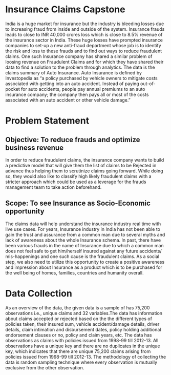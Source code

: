 # Insurance Claims Capstone

India is a huge market for insurance but the industry is bleeding losses due to increasing fraud from inside and outside of the system. Insurance frauds leads to close to INR 40,000 crores loss which is close to 8.5% revenue of the insurance sector in India. These huge losses have prompted insurance companies to set-up a new anti-fraud department whose job is to identify the risk and loss to these frauds and to find out ways to reduce fraudulent claims. One such Insurance company has shared a similar problem of loosing revenue on Fraudulent Claims and for which they have shared their data to find a solution to the problem through analytics.
The data is the claims summary of Auto Insurance. Auto Insurance is defined by Investopedia as “a policy purchased by vehicle owners to mitigate costs associated with getting into an auto accident. Instead of paying out-of-pocket for auto accidents, people pay annual premiums to an auto insurance company; the company then pays all or most of the costs associated with an auto accident or other vehicle damage.”

# Problem Statement
## Objective: To reduce frauds and optimize business revenue
In order to reduce fraudulent claims, the insurance company wants to build a predictive model that will give them the list of claims to be Rejected in advance thus helping them to scrutinize claims going forward.
While doing so, they would also like to classify high likely fraudulent claims with a stricter approach which could be used as a leverage for the frauds management team to take action beforehand.
## Scope: To see Insurance as Socio-Economic opportunity
The claims data will help understand the insurance industry real time with live use cases. For years, Insurance industry in India has not been able to gain the trust and assurance from a common man due to several myths and lack of awareness about the whole Insurance schema. In past, there have been various frauds in the name of Insurance due to which a common man does not feel safe to get him/herself insured against any future accidents/ mis-happenings and one such cause is the fraudulent claims.
As a social step, we also need to utilize this opportunity to create a positive awareness and impression about Insurance as a product which is to be purchased for the well being of homes, families, countries and humanity overall.
# Data Collection
As an overview of the data, the given data is a sample of has 75,200 observations i.e., unique claims and 32 variables.The data has information about claims accepted or rejected based on the the different types of policies taken, their insured sum, vehicle accident/damage details, driver details, claim intimation and disbursement dates, policy holding additional endorsement clauses or no, policy and claim years, etc.
The data has observations as claims with policies issued from 1998-99 till 2012-13. All observations have a unique key and there are no duplicates in the unique key, which indicates that there are unique 75,200 claims arising from policies issued from 1998-99 till 2012-13. The methodology of collecting the data is random sampling technique where every observation is mutually exclusive from the other observation.

